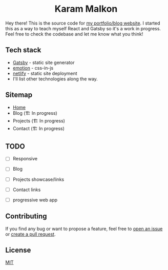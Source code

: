 <h1 align="center">
  Karam Malkon
</h1>

<!-- [![Build Status](https://travis-ci.org/kevinwolfcr/kevinwolf.me.svg?branch=master)](https://travis-ci.org/kevinwolfcr/kevinwolf.me)
[![JavaScript Style Guide](https://img.shields.io/badge/code_style-standard-brightgreen.svg)](https://standardjs.com) -->

Hey there! This is the source code for [my portfolio/blog website](https://gallant-stallman-277dc3.netlify.com/). I started this as a way to teach myself React and Gatsby so it's a work in progress. Feel free to check the codebase and let me know what you think!

## Tech stack

- [Gatsby](https://gatsbyjs.org/) - static site generator
- [emotion](https://emotion.sh) - css-in-js 
- [netlify](https://www.netlify.com/) - static site deployment
- I'll list other technologies along the way.

## Sitemap

- [Home](https://gallant-stallman-277dc3.netlify.com/)
- Blog (🏗 In progress) 
- Projects (🏗 In progress)
- Contact (🏗 In progress)

## TODO

- [ ] Responsive
- [ ] Blog
- [ ] Projects showcase/links
- [ ] Contact links
- [ ] progressive web app


## Contributing

If you find any bug or want to propose a feature, feel free to [open an issue](issues/new) or [create a pull request](pulls).

## License

[MIT](./LICENSE)